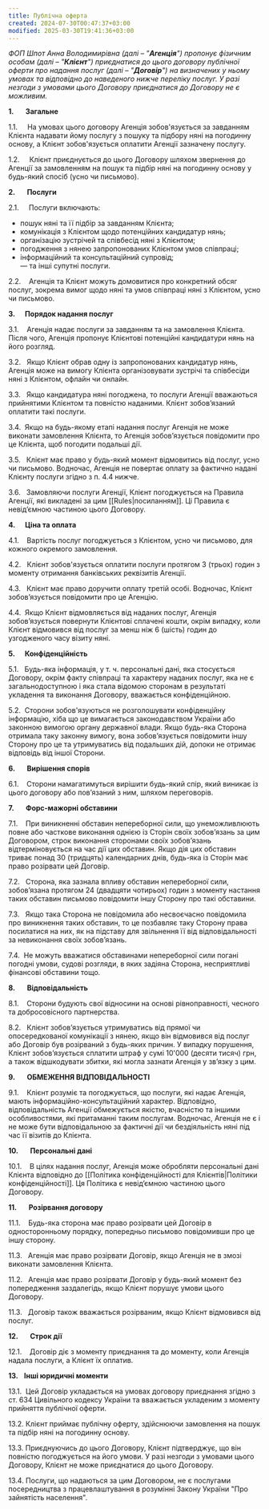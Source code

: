 ```yaml
---
title: Публічна оферта
created: 2024-07-30T00:47:37+03:00
modified: 2025-03-30T19:41:36+03:00
---
```

_ФОП Шпот Анна Володимирівна (далі – "**Агенція**") пропонує фізичним особам (далі – "**Клієнт**") приєднатися до цього договору публічної оферти про надання послуг (далі – "**Договір**") на визначених у ньому умовах та відповідно до наведеного нижче переліку послуг. У разі незгоди з умовами цього Договору приєднатися до Договору не є можливим._

**1.**      **Загальне**

1.1.     На умовах цього договору Агенція зобов'язується за завданням Клієнта надавати йому послугу з пошуку та підбору няні на погодинну основу, а Клієнт зобов'язується оплатити Агенції зазначену послугу.

1.2.     Клієнт приєднується до цього Договору шляхом звернення до Агенції за замовленням на пошук та підбір няні на погодинну основу у будь-який спосіб (усно чи письмово).

**2.**      **Послуги**

2.1.     Послуги включають:
- пошук няні та її підбір за завданням Клієнта;
- комунікація з Клієнтом щодо потенційних кандидатур нянь;
- організацію зустрічей та співбесід няні з Клієнтом;
- погодження з нянею запропонованих Клієнтом умов співпраці;
- інформаційний та консультаційний супровід;
<br>— та інші супутні послуги.

2.2.    Агенція та Клієнт можуть домовитися про конкретний обсяг послуг, зокрема вимог щодо няні та умов співпраці няні з Клієнтом, усно чи письмово.

**3.**     **Порядок надання послуг**

3.1.    Агенція надає послуги за завданням та на замовлення Клієнта. Після чого, Агенція пропонує Клієнтові потенційні кандидатури нянь на його розгляд.

3.2.   Якщо Клієнт обрав одну із запропонованих кандидатур нянь, Агенція може на вимогу Клієнта організовувати зустрічі та співбесіди няні з Клієнтом, офлайн чи онлайн.

3.3.   Якщо кандидатура няні погоджена, то послуги Агенції вважаються прийнятими Клієнтом та повністю наданими. Клієнт зобовʼязаний оплатити такі послуги.

3.4.  Якщо на будь-якому етапі надання послуг Агенція не може виконати замовлення Клієнта, то Агенція зобов’язується повідомити про це Клієнта, щоб погодити подальші дії. 

3.5.   Клієнт має право у будь-який момент відмовитись від послуг, усно чи письмово. Водночас, Агенція не повертає оплату за фактично надані Клієнту послуги згідно з п. 4.4 нижче.

3.6.   Замовляючи послуги Агенції, Клієнт погоджується на Правила Агенції, які викладені за цим [[Rules|посиланням]]. Ці Правила є невідʼємною частиною цього Договору. 

**4.**     **Ціна та оплата**

4.1.    Вартість послуг погоджується з Клієнтом, усно чи письмово, для кожного окремого замовлення.

4.2.   Клієнт зобов'язується оплатити послуги протягом 3 (трьох) годин з моменту отримання банківських реквізитів Агенції.

4.3.   Клієнт має право доручити оплату третій особі. Водночас, Клієнт зобовʼязується повідомити про це Агенцію.

4.4.  Якщо Клієнт відмовляється від наданих послуг, Агенція зобовʼязується повернути Клієнтові сплачені кошти, окрім випадку, коли Клієнт відмовився від послуг за менш ніж 6 (шість) годин до узгодженого часу візиту няні.

**5.**     **Конфіденційність**

5.1.   Будь-яка інформація, у т. ч. персональні дані, яка стосується Договору, окрім факту співпраці та характеру наданих послуг, яка не є загальнодоступною і яка стала відомою сторонам в результаті укладення та виконання Договору, вважається конфіденційною.

5.2.  Сторони зобов'язуються не розголошувати конфіденційну інформацію, хіба що це вимагається законодавством України або законною вимогою органу державної влади. Якщо будь-яка Сторона отримала таку законну вимогу, вона зобовʼязується повідомити іншу Сторону про це та утримуватись від подальших дій, допоки не отримає відповідь від іншої Сторони.

**6.**      **Вирішення спорів**

6.1.    Сторони намагатимуться вирішити будь-який спір, який виникає із цього договору або пов’язаний з ним, шляхом переговорів.

**7.**      **Форс-мажорні обставини**

7.1.    При виникненні обставин непереборної сили, що унеможливлюють повне або часткове виконання однією із Сторін своїх зобов’язань за цим Договором, строк виконання сторонами своїх зобов’язань відтерміновується на час дії цих обставин. Якщо дія цих обставин триває понад 30 (тридцять) календарних днів, будь-яка із Сторін має право розірвати цей Договір.

7.2.   Сторона, яка зазнала впливу обставин непереборної сили, зобов’язана протягом 24 (двадцяти чотирьох) годин з моменту настання таких обставин письмово повідомити іншу Сторону про такі обставини.

7.3.   Якщо така Сторона не повідомила або несвоєчасно повідомила про виникнення таких обставин, то це позбавляє таку Сторону права посилатися на них, як на підставу для звільнення її від відповідальності за невиконання своїх зобов’язань.

7.4.  Не можуть вважатися обставинами непереборної сили погані погодні умови, судові розгляди, в яких задіяна Сторона, несприятливі фінансові обставини тощо.

**8.**      **Відповідальність**

8.1.    Сторони будують свої відносини на основі рівноправності, чесного та добросовісного партнерства.

8.2.   Клієнт зобовʼязується утримуватись від прямої чи опосередкованої комунікації з нянею, якщо він відмовився від послуг або Договір був розірваний з будь-яких причин. У випадку порушення, Клієнт зобовʼязується сплатити штраф у сумі 10'000 (десяти тисяч) грн, а також відшкодувати збитки, які могла зазнати Агенція у звʼязку з цим.

**9.**      **ОБМЕЖЕННЯ ВІДПОВІДАЛЬНОСТІ**

9.1.    Клієнт розуміє та погоджується, що послуги, які надає Агенція, мають інформаційно-консультаційний характер. Відповідно, відповідальність Агенції обмежується якістю, вчасністю та іншими особливостями, які притаманні таким послугам. Водночас, Агенція не є і не може бути відповідальною за фактичні дії чи бездіяльність няні під час її візитів до Клієнта. 

**10.**      **Персональні дані**

10.1.    В цілях надання послуг, Агенція може обробляти персональні дані Клієнта відповідно до [[Політика конфіденційності для Клієнтів|Політики конфіденційності]]. Ця Політика є невідʼємною частиною цього Договору.

**11.**      **Розірвання договору**

11.1.    Будь-яка сторона має право розірвати цей Договір в односторонньому порядку, попередньо письмово повідомивши про це іншу сторону.

11.3.   Агенція має право розірвати Договір, якщо Агенція не в змозі виконати замовлення Клієнта.

11.2.   Агенція має право розірвати Договір у будь-який момент без попередження заздалегідь, якщо Клієнт порушує умови цього Договору.

11.3.   Договір також вважається розірваним, якщо Клієнт відмовився від послуг.

**12.**      **Строк дії**

12.1.    Договір діє з моменту приєднання та до моменту, коли Агенція надала послуги, а Клієнт їх оплатив.

**13.**   **Інші юридичні моменти**

13.1.  Цей Договір укладається на умовах договору приєднання згідно з ст. 634 Цивільного кодексу України та вважається укладеним з моменту прийняття публічної оферти.

13.2. Клієнт приймає публічну оферту, здійснюючи замовлення на пошук та підбір няні на погодинну основу.

13.3. Приєднуючись до цього Договору, Клієнт підтверджує, що він повністю погоджується на його умови. У разі незгоди з умовами цього Договору, Клієнт не може приєднатися до цього Договору.

13.4. Послуги, що надаються за цим Договором, не є послугами посередництва з працевлаштування в розумінні Закону України "Про зайнятість населення".